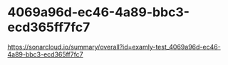 # 4069a96d-ec46-4a89-bbc3-ecd365ff7fc7
https://sonarcloud.io/summary/overall?id=examly-test_4069a96d-ec46-4a89-bbc3-ecd365ff7fc7
